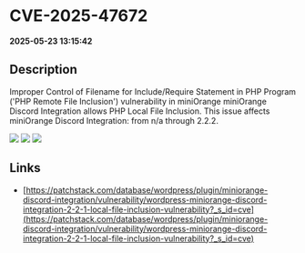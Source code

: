 # CVE-2025-47672

**2025-05-23 13:15:42**

## Description
Improper Control of Filename for Include/Require Statement in PHP Program ('PHP Remote File Inclusion') vulnerability in miniOrange miniOrange Discord Integration allows PHP Local File Inclusion. This issue affects miniOrange Discord Integration: from n/a through 2.2.2.

![](https://img.shields.io/static/v1?label=Score&message=8.1&color=red)
![](https://img.shields.io/static/v1?label=Severity&message=HIGH&color=red)
![](https://img.shields.io/static/v1?label=CWE&message=RFI&color=green)

## Links
- [https://patchstack.com/database/wordpress/plugin/miniorange-discord-integration/vulnerability/wordpress-miniorange-discord-integration-2-2-1-local-file-inclusion-vulnerability?_s_id=cve](https://patchstack.com/database/wordpress/plugin/miniorange-discord-integration/vulnerability/wordpress-miniorange-discord-integration-2-2-1-local-file-inclusion-vulnerability?_s_id=cve)
